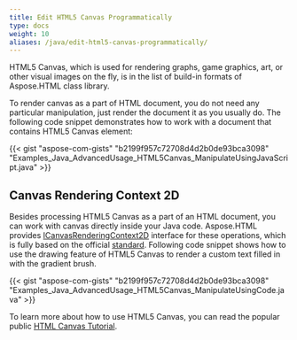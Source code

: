 ```yaml
---
title: Edit HTML5 Canvas Programmatically
type: docs
weight: 10
aliases: /java/edit-html5-canvas-programmatically/
---
```


HTML5 Canvas, which is used for rendering graphs, game graphics, art, or other visual images on the fly, is in the list of build-in formats of Aspose.HTML class library.

To render canvas as a part of HTML document, you do not need any particular manipulation, just render the document it as you usually do. The following code snippet demonstrates how to work with a document that contains HTML5 Canvas element: 

{{< gist "aspose-com-gists" "b2199f957c72708d4d2b0de93bca3098" "Examples_Java_AdvancedUsage_HTML5Canvas_ManipulateUsingJavaScript.java" >}}
## **Canvas Rendering Context 2D** ## 
Besides processing HTML5 Canvas as a part of an HTML document, you can work with canvas directly inside your Java code. Aspose.HTML provides [ICanvasRenderingContext2D](https://apireference.aspose.com/html/java/com.aspose.html.dom.canvas/ICanvasRenderingContext2D) interface for these operations, which is fully based on the official [standard](https://html.spec.whatwg.org/multipage/canvas.html#2dcontext). Following code snippet shows how to use the drawing feature of HTML5 Canvas to render a custom text filled in with the gradient brush.

{{< gist "aspose-com-gists" "b2199f957c72708d4d2b0de93bca3098" "Examples_Java_AdvancedUsage_HTML5Canvas_ManipulateUsingCode.java" >}}

To learn more about how to use HTML5 Canvas, you can read the popular public [HTML Canvas Tutorial](http://www.w3schools.com/graphics/canvas_intro.asp).
